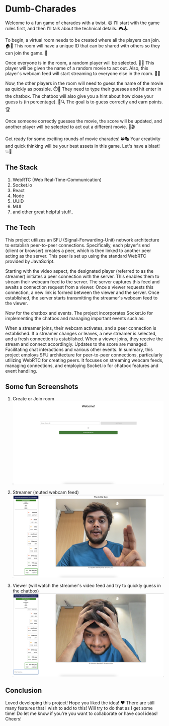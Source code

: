 # Dumb-Charades

Welcome to a fun game of charades with a twist. 😄
I'll start with the game rules first, and then I'll talk about the technical details. 🎮🕹️

To begin, a virtual room needs to be created where all the players can join. 🏠👥 This room will have a unique ID that can be shared with others so they can join the game. 🔗

Once everyone is in the room, a random player will be selected. 🎲👤 This player will be given the name of a random movie to act out. Also, this player's webcam feed will start streaming to everyone else in the room. 🎥🍿

Now, the other players in the room will need to guess the name of the movie as quickly as possible. ⏱️🤔 They need to type their guesses and hit enter in the chatbox. The chatbox will also give you a hint about how close your guess is (in percentage). 📝🔍 The goal is to guess correctly and earn points. 🏆

Once someone correctly guesses the movie, the score will be updated, and another player will be selected to act out a different movie. 🎉🎬

Get ready for some exciting rounds of movie charades! 🍀🎭 Your creativity and quick thinking will be your best assets in this game. Let's have a blast! 💥🎉




## The Stack

1. WebRTC (Web Real-Time-Communication)
2. Socket.io
3. React
4. Node
5. UUID
6. MUI
7. and other great helpful stuff..

## The Tech

This project utilizes an SFU (Signal-Forwarding-Unit) network architecture to establish peer-to-peer connections. Specifically, each player's end (client or browser) creates a peer, which is then linked to another peer acting as the server. This peer is set up using the standard WebRTC provided by JavaScript.

Starting with the video aspect, the designated player (referred to as the streamer) initiates a peer connection with the server. This enables them to stream their webcam feed to the server. The server captures this feed and awaits a connection request from a viewer. Once a viewer requests this connection, a new link is formed between the viewer and the server. Once established, the server starts transmitting the streamer's webcam feed to the viewer.

Now for the chatbox and events. The project incorporates Socket.io for implementing the chatbox and managing important events such as:

When a streamer joins, their webcam activates, and a peer connection is established.
If a streamer changes or leaves, a new streamer is selected, and a fresh connection is established.
When a viewer joins, they receive the stream and connect accordingly.
Updates to the score are managed.
Facilitating chat interactions and various other events.
In summary, this project employs SFU architecture for peer-to-peer connections, particularly utilizing WebRTC for creating peers. It focuses on streaming webcam feeds, managing connections, and employing Socket.io for chatbox features and event handling.


## Some fun Screenshots


1. Create or Join room
![Create or Join room](/ss/SS_1.png)

2. Streamer (muted webcam feed)
![Create or Join room](/ss/SS_8.png)

3. Viewer (will watch the streamer's video feed and try to quickly guess in the chatbox)
![Create or Join room](/ss/SS_12.png)


## Conclusion

Loved developing this project! Hope you liked the idea! ❤️
There are still many features that I wish to add to this! Will try to do that as I get some time!
Do let me know if you're you want to collaborate or have cool ideas! Cheers!















